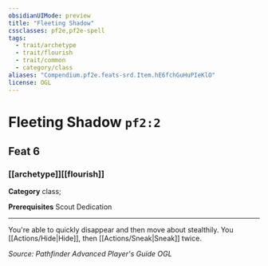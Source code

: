 ```yaml
---
obsidianUIMode: preview
title: "Fleeting Shadow"
cssclasses: pf2e,pf2e-spell
tags:
  - trait/archetype
  - trait/flourish
  - trait/common
  - category/class
aliases: "Compendium.pf2e.feats-srd.Item.hE6fchGuHuPIeKlO"
license: OGL
---
```

# Fleeting Shadow `pf2:2`
## Feat 6
### [[archetype]][[flourish]]

**Category** class; 



**Prerequisites** Scout Dedication
* * *
You're able to quickly disappear and then move about stealthily. You [[Actions/Hide|Hide]], then [[Actions/Sneak|Sneak]] twice.

*Source: Pathfinder Advanced Player's Guide*
*OGL*